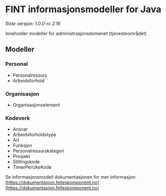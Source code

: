 # FINT informasjonsmodeller for Java

*Siste versjon: 1.0.0-rc.2.16*

Inneholder modeller for administrasjonsdomenet (tjenesteområdet)

## Modeller
### Personal
* Personalressurs
* Arbeidsforhold
### Organisasjon
* Organisasjonselement
### Kodeverk
* Ansvar
* Arbeidsforholdstype
* Art
* Funksjon
* Personalressurskategori
* Prosjekt
* Stillingskode
* TimerPerUkeKode

Se informasjonsmodell dokumentasjonen for mer informasjon: [https://dokumentasjon.felleskomponent.no](https://dokumentasjon.felleskomponent.no)